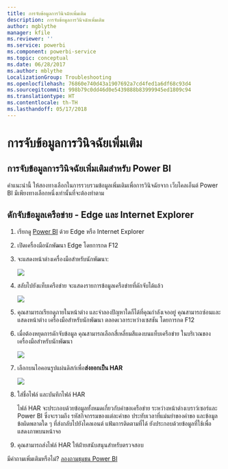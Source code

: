 ```yaml
---
title: การจับข้อมูลการวินิจฉัยเพิ่มเติม
description: การจับข้อมูลการวินิจฉัยเพิ่มเติม
author: mgblythe
manager: kfile
ms.reviewer: ''
ms.service: powerbi
ms.component: powerbi-service
ms.topic: conceptual
ms.date: 06/28/2017
ms.author: mblythe
LocalizationGroup: Troubleshooting
ms.openlocfilehash: 76860e740d43a1907692a7cd4fed1a6df68c93d4
ms.sourcegitcommit: 998b79c0dd46d0e5439888b83999945ed1809c94
ms.translationtype: HT
ms.contentlocale: th-TH
ms.lasthandoff: 05/17/2018
---
```

# <a name="capturing-additional-diagnostic-information"></a>การจับข้อมูลการวินิจฉัยเพิ่มเติม
## <a name="capturing-additional-diagnostic-information-for-power-bi"></a>การจับข้อมูลการวินิจฉัยเพิ่มเติมสำหรับ Power BI
คำแนะนำนี้ ให้สองทางเลือกในการรวบรวมข้อมูลเพิ่มเติมเพื่อการวินิจฉัยจาก เว็บไคลเอ็นต์ Power BI  มีเพียงทางเลือกหนึ่งเท่านั้นที่จะต้องทำตาม

## <a name="network-capture---edge--internet-explorer"></a>ดักจับข้อมูลเครือข่าย - Edge และ Internet Explorer
1. เรียกดู [Power BI](https://app.powerbi.com) ด้วย Edge หรือ Internet Explorer
2. เปิดเครื่องมือนักพัฒนา Edge โดยการกด F12
3. จะแสดงหน้าต่างเครื่องมือสำหรับนักพัฒนา: 
   
   ![](media/service-admin-capturing-additional-diagnostic-information-for-power-bi/edge-developer-tools.png)
4. สลับไปยังแท็บเครือข่าย จะแสดงรายการข้อมูลเครือข่ายที่ดักจับได้แล้ว 
   
   ![](media/service-admin-capturing-additional-diagnostic-information-for-power-bi/edge-network-tab.png)
5. คุณสามารถเรียกดูภายในหน้าต่าง และจำลองปัญหาใดก็ได้ที่คุณกำลังเจออยู่ คุณสามารถซ่อนและแสดงหน้าต่าง เครื่องมือสำหรับนักพัฒนา ตลอดเวลาระหว่างเซสชัน โดยการกด F12
6. เมื่อต้องหยุดการดักจับข้อมูล คุณสามารถเลือกสี่เหลี่ยมสีแดงบนแท็บเครือข่าย ในบริเวณของเครื่องมือสำหรับนักพัฒนา
   
   ![](media/service-admin-capturing-additional-diagnostic-information-for-power-bi/edge-network-tab-stop.png)
7. เลือกบนไอคอนรูปแผ่นดิสก์เพื่อ**ส่งออกเป็น HAR**
   
   ![](media/service-admin-capturing-additional-diagnostic-information-for-power-bi/edge-network-tab-save.png)
8. ใส่ชื่อไฟล์ และบันทึกไฟล์ HAR
   
    ไฟล์ HAR จะประกอบด้วยข้อมูลทั้งหมดเกี่ยวกับคำขอเครือข่าย ระหว่างหน้าต่างเบราว์เซอร์และ Power BI  ซึ่งจะรวมถึง รหัสกิจกรรมของแต่ละคำขอ ประทับเวลาที่แม่นยำของคำขอ และข้อมูลข้อผิดพลาดใด ๆ ที่ส่งกลับไปยังไคลเอนต์  แฟ้มการติดตามที่ได้ ยังประกอบด้วยข้อมูลที่ใช้เพื่อแสดงภาพบนหน้าจอ
9. คุณสามารถส่งไฟล์ HAR ให้ฝ่ายสนับสนุนสำหรับตรวจสอบ

มีคำถามเพิ่มเติมหรือไม่? [ลองถามชุมชน Power BI](http://community.powerbi.com/)

